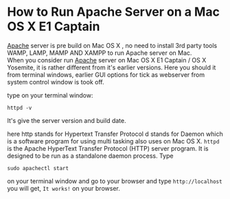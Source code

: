 # How to Run Apache Server on a Mac OS X E1 Captain
[Apache](http://www.apache.org/) server is pre build on Mac OS X , no need to install 3rd party tools WAMP, LAMP, MAMP AND XAMPP to run Apache server on Mac.  
When you consider run [Apache](http://www.apache.org/) server on Mac OS X E1 Captain / OS X Yosemite,  it is rather different from it's  earlier versions. Here you should it from terminal windows, earlier GUI options for tick as webserver from system control window is took    off. 

type on your terminal window:

```
httpd -v
```

It's give the server version and build date.

here http stands for Hypertext Transfer Protocol  d stands for Daemon which is a software program for using multi tasking also uses on Mac OS X. `httpd` is the Apache HyperText Transfer Protocol (HTTP) server program. It is designed to be run as a standalone daemon process. Type 

```
sudo apachectl start
```

on your terminal window and go to your browser and type `http://localhost` you will get, `It works!`
on your browser.